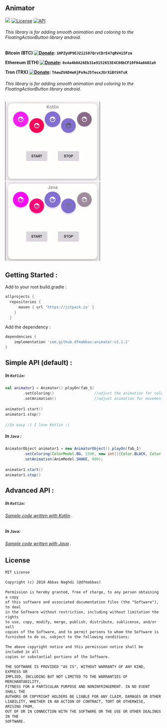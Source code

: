 ## Animator
[![](https://jitpack.io/v/dfmabbas/animator.svg)](https://jitpack.io/#dfmabbas/animator)
[![License](http://img.shields.io/badge/license-MIT-green.svg?style=flat)](https://github.com/dfmabbas/animator)
[![API](https://img.shields.io/badge/API-15%2B-blue.svg?style=flat)](https://github.com/dfmabbas/animator)

###### This library is for adding smooth animation and coloring to the FloatingActionButton library android.



**Bitcoin (BTC) [![Donate](https://img.shields.io/badge/Donate-green)](https://idpay.ir/oky2abbas): `1HPZyUP9EJZi2S87QrvCDrE47qRV4i5Fze`**

**Ethereum (ETH) [![Donate](https://img.shields.io/badge/Donate-green)](https://idpay.ir/oky2abbas): `0x4a4b0A26Eb31e9152653E4C08bCF10f04a0A02a9`**

**Tron (TRX) [![Donate](https://img.shields.io/badge/Donate-green)](https://idpay.ir/oky2abbas): `TAewZVAD4eKjPo9uJ5TesxJUrXiBtVATsK`**




###### This library is for adding smooth animation and coloring to the FloatingActionButton library android.

<img src="assets/kotlin.gif"> <img src="assets/java.gif">



## Getting Started :

Add to your root build.gradle :
```Groovy
allprojects {
  repositories {
      maven { url 'https://jitpack.io' }
    }
  }
```

Add the dependency : 
```Groovy
dependencies {
    implementation 'com.github.dfmabbas:animator:v1.1.2'
}
```

## Simple API (default) :

##### In `Kotlin`:
```kotlin
val animator1 = Animator().playOn(fab_1)
        .setColoring()              	//adjust the animation for color (optional)
        .setAnimation()             	//adjust animation for movement (optional)

animator1.start()
animator1.stop()

//So easy :) I love Kotlin :)
```

##### In `Java` :
```java
AnimatorObject animator1 = new AnimatorObject().playOn(fab_1)
        .setColoring(ColorModel.BG, 1500, new int[]{Color.BLACK, Color.LTGRAY, Color.MAGENTA})
        .setAnimation(AnimModel.SHAKE, 800);

animator1.start()
animator1.stop()
```

## Advanced API :

##### In `Kotlin`:
###### [Sample code written with Kotlin](sample/src/main/java/com/github/dfmabbas/sample/KotlinView.kt) .

##### In `Java`:
###### [Sample code written with Java](sample/src/main/java/com/github/dfmabbas/sample/JavaView.java) .

## License
    MIT License
    
    Copyright (c) 2018 Abbas Naghdi (@dfmabbas)
    
    Permission is hereby granted, free of charge, to any person obtaining a copy
    of this software and associated documentation files (the "Software"), to deal
    in the Software without restriction, including without limitation the rights
    to use, copy, modify, merge, publish, distribute, sublicense, and/or sell
    copies of the Software, and to permit persons to whom the Software is
    furnished to do so, subject to the following conditions:
    
    The above copyright notice and this permission notice shall be included in all
    copies or substantial portions of the Software.
    
    THE SOFTWARE IS PROVIDED "AS IS", WITHOUT WARRANTY OF ANY KIND, EXPRESS OR
    IMPLIED, INCLUDING BUT NOT LIMITED TO THE WARRANTIES OF MERCHANTABILITY,
    FITNESS FOR A PARTICULAR PURPOSE AND NONINFRINGEMENT. IN NO EVENT SHALL THE
    AUTHORS OR COPYRIGHT HOLDERS BE LIABLE FOR ANY CLAIM, DAMAGES OR OTHER
    LIABILITY, WHETHER IN AN ACTION OF CONTRACT, TORT OR OTHERWISE, ARISING FROM,
    OUT OF OR IN CONNECTION WITH THE SOFTWARE OR THE USE OR OTHER DEALINGS IN THE
    SOFTWARE.

